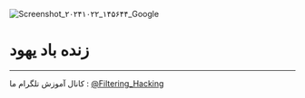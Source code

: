 ![Screenshot_۲۰۲۴۱۰۲۲_۱۴۵۶۴۴_Google](https://github.com/user-attachments/assets/8e0a9554-26a5-4e41-b85c-ae3e1ca5abee)
# زنده باد یهود
------
کانال آموزش تلگرام ما :
[@Filtering_Hacking](https://t.me/Filtering_Hacking)
